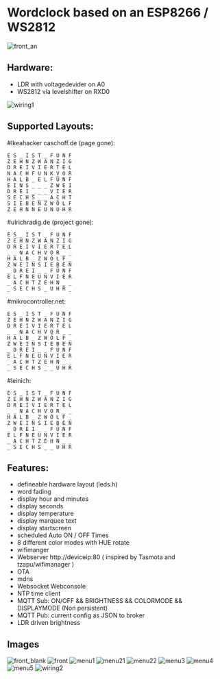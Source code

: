 # Wordclock based on an ESP8266 / WS2812
![front_an](img/front_an.jpg)

## Hardware:
- LDR with voltagedevider on A0 
- WS2812 via levelshifter on RXD0 

![wiring1](img/schematics.JPG)

## Supported Layouts:
#Ikeahacker caschoff.de (page gone):
```
E S _ I S T _ F Ü N F
Z E H N Z W A N Z I G
D R E I V I E R T E L
N A C H F U N K V O R  
H A L B _ E L F Ü N F
E I N S _ _ _ Z W E I
D R E I _ _ _ V I E R
S E C H S _ _ A C H T
S I E B E N Z W Ö L F
Z E H N N E U N U H R
```

#ulrichradig.de (project gone):
```
E S _ I S T _ F Ü N F
Z E H N Z W A N Z I G
D R E I V I E R T E L
_ _ N A C H V O R _ _  
H A L B _ Z W Ö L F _
Z W E I N S I E B E N
_ D R E I _ _ F Ü N F
E L F N E U N V I E R
_ A C H T Z E H N _ _
_ S E C H S _ U H R _
```

#mikrocontroller.net:
```
E S _ I S T _ F Ü N F
Z E H N Z W A N Z I G
D R E I V I E R T E L
_ _ N A C H V O R _ _  
H A L B _ Z W Ö L F _
Z W E I N S I E B E N
_ D R E I _ _ F Ü N F
E L F N E U N V I E R
_ A C H T Z E H N _ _
_ S E C H S _ _ U H R
```

#leinich:
```
E S _ I S T _ F Ü N F
Z E H N Z W A N Z I G
D R E I V I E R T E L
_ _ N A C H V O R _ _  
H A L B _ Z W Ö L F _
Z W E I N S I E B E N
_ D R E I _ _ F Ü N F
E L F N E U N V I E R
_ A C H T Z E H N _ _
_ S E C H S _ _ U H R
```

## Features:
- defineable hardware layout (leds.h)
- word fading
- display hour and minutes
- display seconds
- display temperature
- display marquee text
- display startscreen
- scheduled Auto ON / OFF Times
- 8 different color modes with HUE rotate
- wifimanger
- Webserver http://deviceip:80 ( inspired by Tasmota and tzapu/wifimanager )
- OTA
- mdns
- Websocket Webconsole
- NTP time client
- MQTT Sub: ON/OFF && BRIGHTNESS && COLORMODE && DISPLAYMODE (Non persistent)
- MQTT Pub: current config as JSON to broker
- LDR driven brightness


## Images
![front_blank](img/front_blank.jpg)
![front](img/front.jpg)
![menu1](img/menu1.JPG)
![menu21](img/menu2_1.JPG)
![menu22](img/menu2_2.JPG)
![menu3](img/menu3.JPG)
![menu4](img/menu4.JPG)
![menu5](img/menu5.JPG)
![wiring2](img/drahtverhau.jpg)





